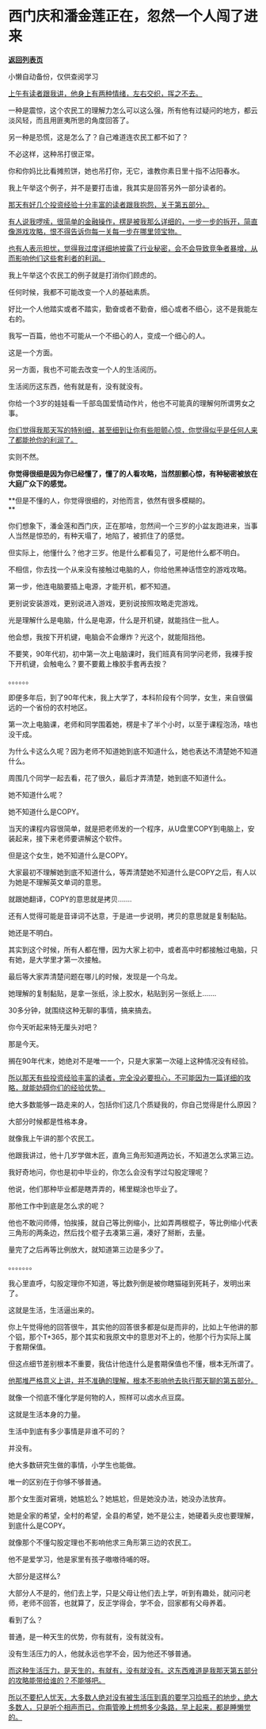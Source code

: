 # 西门庆和潘金莲正在，忽然一个人闯了进来

[**返回列表页**](/gzh/记忆承载3)

小懒自动备份，仅供查阅学习

[上午有读者跟我讲，他身上有两种情绪，左右交织，挥之不去。](http://mp.weixin.qq.com/s?__biz=MzU0MjYwNDU2Mw==&mid=2247516211&idx=1&sn=6eb6bc3ee6cf17d9bcdeeabac698139a&chksm=fb1aec4fcc6d65592e06bf3063db4fc580cad35ad7f59271047321d3ceb7320d8bf4c0a86aff&scene=21#wechat_redirect)

一种是震惊，这个农民工的理解力怎么可以这么强，所有他有过疑问的地方，都云淡风轻，而且用匪夷所思的角度回答了。  

另一种是恐慌，这是怎么了？自己难道连农民工都不如了？  

不必这样，这种吊打很正常。  

你和你妈比比看摊煎饼，她也吊打你，无它，谁教你素日里十指不沾阳春水。

我上午举这个例子，并不是要打击谁，我其实是回答另外一部分读者的。  

[那天有好几个投资经验十分丰富的读者跟我抱怨，关于第五部分。  
](http://mp.weixin.qq.com/s?__biz=Mzg4MTg2MzU3Mg==&mid=2247484451&idx=1&sn=5ac6f55bd2961a02e79728776198218e&chksm=cf5e3ad8f829b3ce3ecc0d7f4483fa6036397688aa8ee129ddc0563d5b452f9dbd828a225667&scene=21#wechat_redirect)

[有人说我啰嗦，很简单的金融操作，楞是被我那么详细的，一步一步的拆开，简直像游戏攻略，恨不得告诉你每一关每一步在哪里领宝物。  
](http://mp.weixin.qq.com/s?__biz=Mzg4MTg2MzU3Mg==&mid=2247484451&idx=1&sn=5ac6f55bd2961a02e79728776198218e&chksm=cf5e3ad8f829b3ce3ecc0d7f4483fa6036397688aa8ee129ddc0563d5b452f9dbd828a225667&scene=21#wechat_redirect)

[也有人表示担忧，觉得我过度详细地披露了行业秘密，会不会导致竞争者暴增，从而影响他们这些套利者的利润。  
](http://mp.weixin.qq.com/s?__biz=Mzg4MTg2MzU3Mg==&mid=2247484451&idx=1&sn=5ac6f55bd2961a02e79728776198218e&chksm=cf5e3ad8f829b3ce3ecc0d7f4483fa6036397688aa8ee129ddc0563d5b452f9dbd828a225667&scene=21#wechat_redirect)

我上午举这个农民工的例子就是打消你们顾虑的。

任何时候，我都不可能改变一个人的基础素质。  

好比一个人他踏实或者不踏实，勤奋或者不勤奋，细心或者不细心，这不是我能左右的。

我写一百篇，他也不可能从一个不细心的人，变成一个细心的人。

这是一个方面。

另一方面，我也不可能去改变一个人的生活阅历。

生活阅历这东西，他有就是有，没有就没有。  

你给一个3岁的娃娃看一千部岛国爱情动作片，他也不可能真的理解何所谓男女之事。

[你们觉得我那天写的特别细，甚至细到让你有些胆颤心惊，你觉得似乎是任何人来了都能抢你的利润了。  
](http://mp.weixin.qq.com/s?__biz=Mzg4MTg2MzU3Mg==&mid=2247484451&idx=1&sn=5ac6f55bd2961a02e79728776198218e&chksm=cf5e3ad8f829b3ce3ecc0d7f4483fa6036397688aa8ee129ddc0563d5b452f9dbd828a225667&scene=21#wechat_redirect)

实则不然。

**你觉得很细是因为你已经懂了，懂了的人看攻略，当然胆颤心惊，有种秘密被放在大庭广众下的感觉。**

**但是不懂的人，你觉得很细的，对他而言，依然有很多模糊的。  
**

你们想象下，潘金莲和西门庆，正在那啥，忽然间一个三岁的小盆友跑进来，当事人当然是惊恐的，有种天塌了，地陷了，被抓住了的感觉。

但实际上，他懂什么？他才三岁。他是什么都看见了，可是他什么都不明白。

不相信，你去找一个从来没有接触过电脑的人，你给他黑神话悟空的游戏攻略。  

第一步，他连电脑要插上电源，才能开机，都不知道。  

更别说安装游戏，更别说进入游戏，更别说按照攻略走完游戏。

光是理解什么是电脑，什么是电源，什么是开机键，就能挡住一批人。  

他会想，我按下开机键，电脑会不会爆炸？光这个，就能阻挡他。

不要笑，90年代初，初中第一次上电脑课时，我们班真有同学问老师，我裸手按下开机键，会触电么？要不要戴上橡胶手套再去按？

。。。。。。

即便多年后，到了90年代末，我上大学了，本科阶段有个同学，女生，来自很偏远的一个省份的农村地区。

第一次上电脑课，老师和同学围着她，楞是卡了半个小时，以至于课程泡汤，啥也没干成。  

为什么卡这么久呢？因为老师不知道她到底不知道什么，她也表达不清楚她不知道什么。  

周围几个同学一起去看，花了很久，最后才弄清楚，她到底不知道什么。  

她不知道什么呢？

她不知道什么是COPY。

当天的课程内容很简单，就是把老师发的一个程序，从U盘里COPY到电脑上，安装起来，接下来老师要讲解这个软件。  

但是这个女生，她不知道什么是COPY。

大家最初不理解她到底不知道什么，等弄清楚她不知道什么是COPY之后，有人以为她是不理解英文单词的意思。  

就跟她翻译，COPY的意思就是拷贝.......

还有人觉得可能是音译词不达意，于是进一步说明，拷贝的意思就是复制黏贴。

她还是不明白。  

其实到这个时候，所有人都在懵，因为大家上初中，或者高中时都接触过电脑，只有她，是大学里才第一次接触。  

最后等大家弄清楚问题在哪儿的时候，发现是一个乌龙。

她理解的复制黏贴，是拿一张纸，涂上胶水，粘贴到另一张纸上.......

30多分钟，就围绕这种无聊的事情，搞来搞去。  

你今天听起来特无厘头对吧？  

那是今天。  

搁在90年代末，她绝对不是唯一一个，只是大家第一次碰上这种情况没有经验。

[所以那天有些投资经验丰富的读者，完全没必要担心，不可能因为一篇详细的攻略，就能妨碍你们的经验优势。](http://mp.weixin.qq.com/s?__biz=Mzg4MTg2MzU3Mg==&mid=2247484451&idx=1&sn=5ac6f55bd2961a02e79728776198218e&chksm=cf5e3ad8f829b3ce3ecc0d7f4483fa6036397688aa8ee129ddc0563d5b452f9dbd828a225667&scene=21#wechat_redirect)  

绝大多数能够一路走来的人，包括你们这几个质疑我的，你自己觉得是什么原因？  

大部分时候都是性格本身。  

就像我上午讲的那个农民工。  

他跟我讲过，他十几岁学做木匠，直角三角形知道两边长，不知道怎么求第三边。  

我好奇地问，你也是初中毕业的，你怎么会没有学过勾股定理呢？  

他说，他们那种毕业都是瞎弄弄的，稀里糊涂也毕业了。  

那他工作中到底是怎么求的呢？  

他也不敢问师傅，怕挨揍，就自己等比例缩小，比如弄两根棍子，等比例缩小代表三角形的两条边，然后找个棍子去凑第三遍，凑好了掰断，去量。

量完了之后再等比例放大，就知道第三边是多少了。

。。。。。。。

我心里直呼，勾股定理你不知道，等比数列倒是被你瞎猫碰到死耗子，发明出来了。  

这就是生活，生活逼出来的。  

你上午觉得他的回答很牛，其实他的回答很多都是似是而非的，比如上午他讲的那个铝，那个T+365，那个其实和我原文中的意思对不上的，他那个行为实际上属于套期保值。

但这点细节差别根本不重要，我估计他连什么是套期保值也不懂，根本无所谓了。

[他那堆严格意义上讲，并不准确的理解，根本不影响他去执行那天聊的第五部分。](http://mp.weixin.qq.com/s?__biz=Mzg4MTg2MzU3Mg==&mid=2247484451&idx=1&sn=5ac6f55bd2961a02e79728776198218e&chksm=cf5e3ad8f829b3ce3ecc0d7f4483fa6036397688aa8ee129ddc0563d5b452f9dbd828a225667&scene=21#wechat_redirect)

就像一个彻底不懂化学是何物的人，照样可以卤水点豆腐。  

这就是生活本身的力量。

生活中到底有多少事情是非谁不可的？

并没有。

绝大多数研究生做的事情，小学生也能做。

唯一的区别在于你够不够普通。  

那个女生面对窘境，她尴尬么？她尴尬，但是她没办法，她没办法放弃。  

她是全家的希望，全村的希望，全县的希望，她不是公主，她硬着头皮也要理解，到底什么是COPY。

就像那个不懂勾股定理也不影响他求三角形第三边的农民工。

他不是爱学习，他是家里有孩子嗷嗷待哺的呀。

大部分是这样么?  

大部分人不是的，他们去上学，只是父母让他们去上学，听到有趣处，就问问老师，老师不回答，也就算了，反正学得会，学不会，回家都有父母养着。  

看到了么？  

普通，是一种天生的优势，你有就有，没有就没有。  

没有生活压力的人，他就永远也学不会，因为他还不够普通。

[而这种生活压力，是天生的，有就有，没有就没有。这东西难道是我那天第五部分的攻略能带给谁的？不能够吧。](http://mp.weixin.qq.com/s?__biz=Mzg4MTg2MzU3Mg==&mid=2247484451&idx=1&sn=5ac6f55bd2961a02e79728776198218e&chksm=cf5e3ad8f829b3ce3ecc0d7f4483fa6036397688aa8ee129ddc0563d5b452f9dbd828a225667&scene=21#wechat_redirect)

[所以不要杞人忧天，大多数人绝对没有被生活压到真的要学习捡瓶子的地步，绝大多数人，只是听个相声而已，你甭管晚上想想多少条路，早上起来，都是睡懒觉的。](http://mp.weixin.qq.com/s?__biz=Mzg4MTg2MzU3Mg==&mid=2247484451&idx=1&sn=5ac6f55bd2961a02e79728776198218e&chksm=cf5e3ad8f829b3ce3ecc0d7f4483fa6036397688aa8ee129ddc0563d5b452f9dbd828a225667&scene=21#wechat_redirect)

